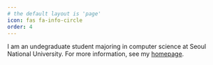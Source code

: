 ```yaml
---
# the default layout is 'page'
icon: fas fa-info-circle
order: 4
---
```


I am an undegraduate student majoring in computer science at Seoul National University.
For more information, see my [homepage](https://yeomjy.com).
